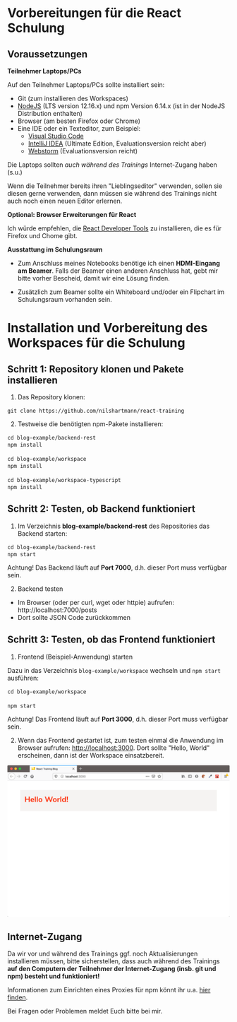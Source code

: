 # Vorbereitungen für die React Schulung

## Voraussetzungen

**Teilnehmer Laptops/PCs**

Auf den Teilnehmer Laptops/PCs sollte installiert sein:

- Git (zum installieren des Workspaces)
- [NodeJS](https://nodejs.org/en/download/) (LTS version 12.16.x) und npm Version 6.14.x (ist in der NodeJS Distribution enthalten)
- Browser (am besten Firefox oder Chrome)
- Eine IDE oder ein Texteditor, zum Beispiel:
  - [Visual Studio Code](https://code.visualstudio.com/)
  - [IntelliJ IDEA](https://www.jetbrains.com/idea/download/) (Ultimate Edition, Evaluationsversion reicht aber)
  - [Webstorm](https://www.jetbrains.com/webstorm/download/) (Evaluationsversion reicht)

Die Laptops sollten _auch während des Trainings_ Internet-Zugang haben (s.u.)

Wenn die Teilnehmer bereits ihren "Lieblingseditor" verwenden, sollen sie diesen gerne verwenden, dann müssen sie während des Trainings nicht auch noch einen neuen Editor erlernen.

**Optional: Browser Erweiterungen für React**

Ich würde empfehlen, die [React Developer Tools](https://github.com/facebook/react/tree/master/packages/react-devtools) zu installieren, die es für Firefox und Chome gibt.

**Ausstattung im Schulungsraum**

- Zum Anschluss meines Notebooks benötige ich einen **HDMI-Eingang am Beamer**. Falls der Beamer einen anderen Anschluss hat, gebt mir bitte vorher Bescheid, damit wir eine Lösung finden.

- Zusätzlich zum Beamer sollte ein Whiteboard und/oder ein Flipchart im Schulungsraum vorhanden sein.

# Installation und Vorbereitung des Workspaces für die Schulung

## Schritt 1: Repository klonen und Pakete installieren

1. Das Repository klonen:

```
git clone https://github.com/nilshartmann/react-training
```

2. Testweise die benötigten npm-Pakete installieren:

```
cd blog-example/backend-rest
npm install

cd blog-example/workspace
npm install

cd blog-example/workspace-typescript
npm install
```

## Schritt 2: Testen, ob Backend funktioniert

1. Im Verzeichnis **blog-example/backend-rest** des Repositories das Backend starten:

```
cd blog-example/backend-rest
npm start
```

Achtung! Das Backend läuft auf **Port 7000**, d.h. dieser Port muss verfügbar sein.

2. Backend testen

- Im Browser (oder per curl, wget oder httpie) aufrufen: http://localhost:7000/posts
- Dort sollte JSON Code zurückkommen

## Schritt 3: Testen, ob das Frontend funktioniert

1. Frontend (Beispiel-Anwendung) starten

Dazu in das Verzeichnis `blog-example/workspace` wechseln und `npm start` ausführen:

```
cd blog-example/workspace

npm start
```

Achtung! Das Frontend läuft auf **Port 3000**, d.h. dieser Port muss verfügbar sein.

2. Wenn das Frontend gestartet ist, zum testen einmal die Anwendung im Browser aufrufen: [http://localhost:3000](http://localhost:3000). Dort sollte "Hello, World" erscheinen, dann ist der Workspace einsatzbereit.

![Running frontsend](./running-workspace.png)

## Internet-Zugang

Da wir vor und während des Trainings ggf. noch Aktualisierungen installieren müssen, bitte sicherstellen, dass auch während des Trainings **auf den Computern der Teilnehmer der Internet-Zugang (insb. git und npm) besteht und funktioniert!**

Informationen zum Einrichten eines Proxies für npm könnt ihr u.a. [hier finden](http://wil.boayue.com/blog/2013/06/14/using-npm-behind-a-proxy/).

Bei Fragen oder Problemen meldet Euch bitte bei mir.
